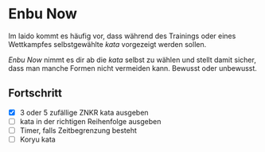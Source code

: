 # Enbu Now

Im Iaido kommt es häufig vor, dass während des Trainings oder eines Wettkampfes selbstgewählte
*kata* vorgezeigt werden sollen.

*Enbu Now* nimmt es dir ab die *kata* selbst zu wählen und stellt damit sicher, dass man manche
Formen nicht vermeiden kann. Bewusst oder unbewusst.

## Fortschritt
- [x] 3 oder 5 zufällige ZNKR kata ausgeben
- [ ] kata in der richtigen Reihenfolge ausgeben
- [ ] Timer, falls Zeitbegrenzung besteht
- [ ] Koryu kata